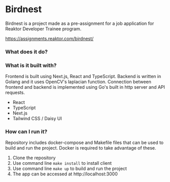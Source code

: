 # Birdnest

Birdnest is a project made as a pre-assignment for a job application for Reaktor Developer Trainee program.

https://assignments.reaktor.com/birdnest/

### What does it do?


### What is it built with?

Frontend is built using Next.js, React and TypeScript. Backend is written in Golang and it uses OpenCV's laplacian function. Connection between frontend and backend is implemented using Go's built in http server and API requests.

- React
- TypeScript
- Next.js
- Tailwind CSS / Daisy UI

### How can I run it?

Repository includes docker-compose and Makefile files that can be used to build and run the project. Docker is required to take advantage of these.

1. Clone the repository
2. Use command line `make install` to install client
3. Use command line `make up` to build and run the project
4. The app can be accessed at http://localhost:3000
